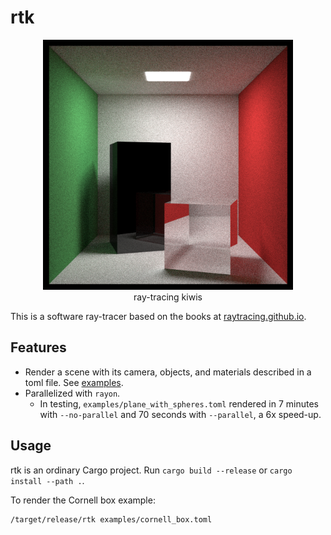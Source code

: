 # rtk

<div align="center">
  <img src="docs/cornell_box.png" height="400px">
  <br />
  ray-tracing kiwis
  <br />
</div>

This is a software ray-tracer based on the books at [raytracing.github.io](https://raytracing.github.io).

## Features

- Render a scene with its camera, objects, and materials described in a toml file.
  See [examples](examples).
- Parallelized with `rayon`.
  - In testing, `examples/plane_with_spheres.toml` rendered in 7 minutes with `--no-parallel`
    and 70 seconds with `--parallel`, a 6x speed-up.

## Usage

rtk is an ordinary Cargo project. Run `cargo build --release` or `cargo install --path .`.

To render the Cornell box example:

```sh
/target/release/rtk examples/cornell_box.toml
```
